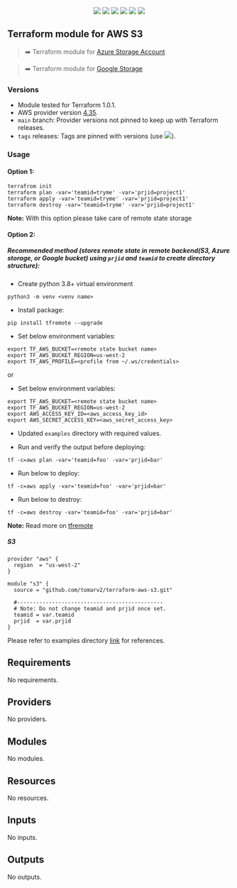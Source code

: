 <p align="center">
    <a href="https://github.com/tomarv2/terraform-aws-s3/actions/workflows/pre-commit.yml" alt="Pre Commit">
        <img src="https://github.com/tomarv2/terraform-aws-s3/actions/workflows/pre-commit.yml/badge.svg?branch=main" /></a>
    <a href="https://www.apache.org/licenses/LICENSE-2.0" alt="license">
        <img src="https://img.shields.io/github/license/tomarv2/terraform-aws-s3" /></a>
    <a href="https://github.com/tomarv2/terraform-aws-s3/tags" alt="GitHub tag">
        <img src="https://img.shields.io/github/v/tag/tomarv2/terraform-aws-s3" /></a>
    <a href="https://github.com/tomarv2/terraform-aws-s3/pulse" alt="Activity">
        <img src="https://img.shields.io/github/commit-activity/m/tomarv2/terraform-aws-s3" /></a>
    <a href="https://stackoverflow.com/users/6679867/tomarv2" alt="Stack Exchange reputation">
        <img src="https://img.shields.io/stackexchange/stackoverflow/r/6679867"></a>
    <a href="https://twitter.com/intent/follow?screen_name=tomar_v2" alt="follow on Twitter">
        <img src="https://img.shields.io/twitter/follow/tomar_v2?style=social&logo=twitter"></a>
</p>

## Terraform module for AWS S3

> :arrow_right: Terraform module for [Azure Storage Account](https://registry.terraform.io/modules/tomarv2/storage-account/azure/latest)

> :arrow_right: Terraform module for [Google Storage](https://registry.terraform.io/modules/tomarv2/storage-bucket/google/latest)

### Versions

- Module tested for Terraform 1.0.1.
- AWS provider version [4.35](https://registry.terraform.io/providers/hashicorp/aws/latest).
- `main` branch: Provider versions not pinned to keep up with Terraform releases.
- `tags` releases: Tags are pinned with versions (use <a href="https://github.com/tomarv2/terraform-aws-s3/tags" alt="GitHub tag">
  <img src="https://img.shields.io/github/v/tag/tomarv2/terraform-aws-s3" /></a>).

### Usage

#### Option 1:

```
terrafrom init
terraform plan -var='teamid=tryme' -var='prjid=project1'
terraform apply -var='teamid=tryme' -var='prjid=project1'
terraform destroy -var='teamid=tryme' -var='prjid=project1'
```

**Note:** With this option please take care of remote state storage

#### Option 2:

##### Recommended method (stores remote state in remote backend(S3, Azure storage, or Google bucket) using `prjid` and `teamid` to create directory structure):

- Create python 3.8+ virtual environment

```
python3 -m venv <venv name>
```

- Install package:

```
pip install tfremote --upgrade
```

- Set below environment variables:

```
export TF_AWS_BUCKET=<remote state bucket name>
export TF_AWS_BUCKET_REGION=us-west-2
export TF_AWS_PROFILE=<profile from ~/.ws/credentials>
```

or

- Set below environment variables:

```
export TF_AWS_BUCKET=<remote state bucket name>
export TF_AWS_BUCKET_REGION=us-west-2
export AWS_ACCESS_KEY_ID=<aws_access_key_id>
export AWS_SECRET_ACCESS_KEY=<aws_secret_access_key>
```

- Updated `examples` directory with required values.

- Run and verify the output before deploying:

```
tf -c=aws plan -var='teamid=foo' -var='prjid=bar'
```

- Run below to deploy:

```
tf -c=aws apply -var='teamid=foo' -var='prjid=bar'
```

- Run below to destroy:

```
tf -c=aws destroy -var='teamid=foo' -var='prjid=bar'
```

**Note:** Read more on [tfremote](https://github.com/tomarv2/tfremote)

##### S3

```
provider "aws" {
  region  = "us-west-2"
}

module "s3" {
  source = "github.com/tomarv2/terraform-aws-s3.git"

  #----------------------------------------------
  # Note: Do not change teamid and prjid once set.
  teamid = var.teamid
  prjid  = var.prjid
}
```

Please refer to examples directory [link](examples) for references.

<!-- BEGIN_TF_DOCS -->

## Requirements

No requirements.

## Providers

No providers.

## Modules

No modules.

## Resources

No resources.

## Inputs

No inputs.

## Outputs

No outputs.

<!-- END_TF_DOCS -->
